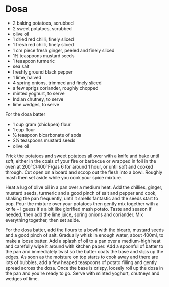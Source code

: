 # Dosa

* 2 baking potatoes, scrubbed
* 2 sweet potatoes, scrubbed
* olive oil
* 1 dried red chilli, finely sliced
* 1 fresh red chilli, finely sliced
* 1 cm piece fresh ginger, peeled and finely sliced
* 1½ teaspoons mustard seeds
* 1 teaspoon turmeric
* sea salt
* freshly ground black pepper
* 1 lime, halved
* 4 spring onions, trimmed and finely sliced
* a few sprigs coriander, roughly chopped
* minted yoghurt, to serve
* Indian chutney, to serve
* lime wedges, to serve

For the dosa batter
* 1 cup gram (chickpea) flour
* 1 cup flour
* ½ teaspoon bicarbonate of soda
* 2½ teaspoons mustard seeds
* olive oil

Prick the potatoes and sweet potatoes all over with a knife and bake until soft, either in the coals of your fire or barbecue or wrapped in foil in the oven at 200°C/400°F/gas 6 for around 1 hour, or until soft and cooked through. Cut open on a board and scoop out the flesh into a bowl. Roughly mash then set aside while you cook your spice mixture.

Heat a lug of olive oil in a pan over a medium heat. Add the chillies, ginger, mustard seeds, turmeric and a good pinch of salt and pepper and cook, shaking the pan frequently, until it smells fantastic and the seeds start to pop. Pour the mixture over your potatoes then gently mix together with a knife – I guess it's a bit like glorified mash potato. Taste and season if needed, then add the lime juice, spring onions and coriander. Mix everything together, then set aside.

For the dosa batter, add the flours to a bowl with the bicarb, mustard seeds and a good pinch of salt. Gradually whisk in enough water, about 400ml, to make a loose batter. Add a splash of oil to a pan over a medium-high heat and carefully wipe it around with kitchen paper. Add a spoonful of batter to the pan and immediately twist so the batter coats the base and slips up the edges. As soon as the moisture on top starts to cook away and there are lots of bubbles, add a few heaped teaspoons of potato filling and gently spread across the dosa. Once the base is crispy, loosely roll up the dosa in the pan and you're ready to go. Serve with minted yoghurt, chutneys and wedges of lime.